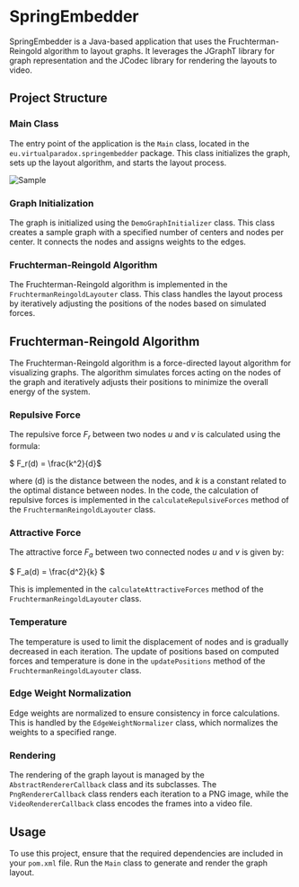 # SpringEmbedder

SpringEmbedder is a Java-based application that uses the Fruchterman-Reingold algorithm to layout graphs. It leverages the JGraphT library for graph representation and the JCodec library for rendering the layouts to video.

## Project Structure

### Main Class

The entry point of the application is the `Main` class, located in the `eu.virtualparadox.springembedder` package. This class initializes the graph, sets up the layout algorithm, and starts the layout process.

![Sample](output.gif)

### Graph Initialization

The graph is initialized using the `DemoGraphInitializer` class. This class creates a sample graph with a specified number of centers and nodes per center. It connects the nodes and assigns weights to the edges.

### Fruchterman-Reingold Algorithm

The Fruchterman-Reingold algorithm is implemented in the `FruchtermanReingoldLayouter` class. This class handles the layout process by iteratively adjusting the positions of the nodes based on simulated forces.

## Fruchterman-Reingold Algorithm

The Fruchterman-Reingold algorithm is a force-directed layout algorithm for visualizing graphs. The algorithm simulates forces acting on the nodes of the graph and iteratively adjusts their positions to minimize the overall energy of the system.

### Repulsive Force

The repulsive force $`F_r`$ between two nodes $`u`$ and $`v`$ is calculated using the formula:

$` F_r(d) = \frac{k^2}{d}`$

where \(d\) is the distance between the nodes, and $`k`$ is a constant related to the optimal distance between nodes. In the code, the calculation of repulsive forces is implemented in the `calculateRepulsiveForces` method of the `FruchtermanReingoldLayouter` class.

### Attractive Force

The attractive force $`F_a`$ between two connected nodes $`u`$ and $`v`$ is given by:

$` F_a(d) = \frac{d^2}{k} `$

This is implemented in the `calculateAttractiveForces` method of the `FruchtermanReingoldLayouter` class.

### Temperature

The temperature is used to limit the displacement of nodes and is gradually decreased in each iteration. The update of positions based on computed forces and temperature is done in the `updatePositions` method of the `FruchtermanReingoldLayouter` class.

### Edge Weight Normalization

Edge weights are normalized to ensure consistency in force calculations. This is handled by the `EdgeWeightNormalizer` class, which normalizes the weights to a specified range.

### Rendering

The rendering of the graph layout is managed by the `AbstractRendererCallback` class and its subclasses. The `PngRendererCallback` class renders each iteration to a PNG image, while the `VideoRendererCallback` class encodes the frames into a video file.

## Usage

To use this project, ensure that the required dependencies are included in your `pom.xml` file. Run the `Main` class to generate and render the graph layout.

